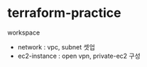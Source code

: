 # terraform-practice


workspace
- network : vpc, subnet 셋업
- ec2-instance : open vpn, private-ec2 구성

